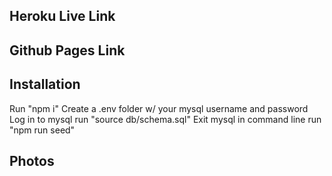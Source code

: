 ## Heroku Live Link

## Github Pages Link

## Installation
Run "npm i"
Create a .env folder w/ your mysql username and password
Log in to mysql run "source db/schema.sql"
Exit mysql in command line run "npm run seed"

## Photos